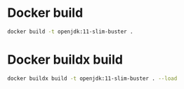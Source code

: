 # Docker build
```sh
docker build -t openjdk:11-slim-buster .
```

# Docker buildx build
```sh
docker buildx build -t openjdk:11-slim-buster . --load
```
